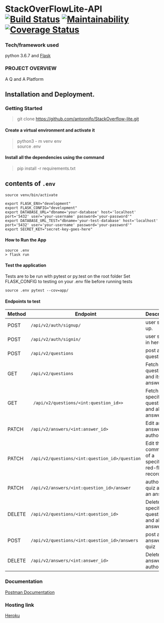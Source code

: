 # StackOverFlowLite-API [![Build Status](https://travis-ci.org/antonnifo/StackOverflow-lite.svg?branch=develop)](https://travis-ci.org/antonnifo/StackOverflow-lite) [![Maintainability](https://api.codeclimate.com/v1/badges/5c190be007229b41d114/maintainability)](https://codeclimate.com/github/antonnifo/StackOverflow-lite/maintainability) [![Coverage Status](https://coveralls.io/repos/github/antonnifo/StackOverflow-lite/badge.svg?branch=develop)](https://coveralls.io/github/antonnifo/StackOverflow-lite?branch=develop)

### Tech/framework used  
python 3.6.7 and [Flask](http://flask.pocoo.org/docs/dev/)   
### PROJECT OVERVIEW  
A Q and A Platform  
## Installation and Deployment. 
### Getting Started 
> git clone https://github.com/antonnifo/StackOverflow-lite.git 
#### Create a virtual environment and activate it 
> python3 - m venv env  
> source .env  
#### Install all the dependencies using the command
> pip install -r requirements.txt
## contents of `.env`   
```  
source venv/bin/activate  

export FLASK_ENV="development"   
export FLASK_CONFIG="development"  
export DATABASE_URL="dbname='your-database' host='localhost' port='5432' user='your-username' password='your-password'"   
export DATABASE_URL_TEST="dbname='your-test-database' host='localhost' port='5432' user='your-username' password='your-password'"   
export SECRET_KEY="secret-key-goes-here"
``` 
#### How to Run the App
 ```   
source .env
> flask run   
```

#### Test the application  
Tests are to be run with pytest or py.test on the root folder
Set FLASK_CONFIG to testing on your .env file before running tests   

`source .env
pytest --cov=app/`   
#### Endpoints to test  

| Method | Endpoint                                    | Description                                    |  
| ------ | ------------------------------------------- | ---------------------------------------------- |  
|POST    |`/api/v2/auth/signup/`                        |user signs up.                                 |  
|POST    |`/api/v2/auth/signin/`                       |user signs in here.                              |  
| POST   | `/api/v2/questions `                         | post a question.                      |  
| GET    | `/api/v2/questions `                         | Fetch all questions and its answers.                    |  
| GET    |` /api/v2/questions/<int:question_id>>`            | Fetch a specific question and all its answers.              |  
| PATCH  | `/api/v2/answers/<int:answer_id> `  | Edit an answer you authored.        |  
| PATCH  | `/api/v2/questions/<int:question_id>/question `   | Edit the comment of a specific red-flag record.         |  
| PATCH  | `/api/v2/answers/<int:question_id>/answer `   | author of a quiz accept an answer.         |
| DELETE | `/api/v2/questions/<int:question_id> `           | Delete a specific question and all its answers.             |    
|POST    |`/api/v2/questions/<int:question_id>/answers`                           |post an answer to a quiz                          |  
| DELETE | `/api/v2/answers/<int:answer_id> `           | Delete an answer you authored.   |
    
 
 ### Documentation  
 [Postman Documentation](https://web.postman.co/collections/5023026-a96230fc-692f-48da-91f1-e0d44d764d2c?workspace=4d54ae63-9d4b-4731-82b0-90598d247bfc#1d56fb24-901e-4d08-857a-d00d47f50894 "My postman docs link") 
 ### Hosting link
 [Heroku](https://wakali-stack.herokuapp.com/)
